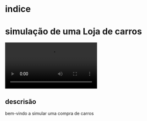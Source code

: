 # indice

# simulação de uma Loja de carros

![video info](vìdeo/beta1.mp4)

## descrisão 
   bem-vindo a simular uma compra de carros